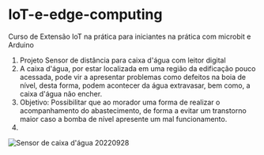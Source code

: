 # IoT-e-edge-computing
Curso de Extensão IoT na prática para iniciantes na prática com microbit e Arduino
1) Projeto Sensor de distância para caixa d'água com leitor digital
2) A caixa d'água, por estar localizada em uma região da edificação pouco acessada, pode vir a apresentar problemas como defeitos na boia de nível, desta forma, podem acontecer da água extravasar, bem como, a caixa d'água não encher.
3) Objetivo: Possibilitar que ao morador uma forma de realizar o acompanhamento do abastecimento, de forma a evitar um transtorno maior caso a bomba de nível apresente um mal funcionamento.
4) 
![Sensor de caixa d'água 20220928](https://user-images.githubusercontent.com/91570441/193253519-3ff9b116-6623-4fea-9176-4c7e1c02379b.png)
